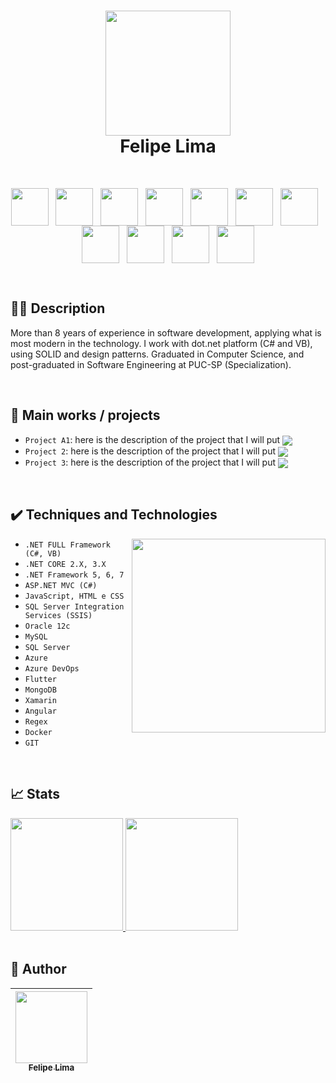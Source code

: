 <h1 align="center">  <img src="https://user-images.githubusercontent.com/20684484/212375608-804dbd0c-9acf-4aa0-847f-a717c6cbf0a5.png" width="200" align="center">
<br>Felipe Lima
</h1>

<br>

<p align="center"> 
  <link rel="stylesheet" href="https://cdn.jsdelivr.net/gh/devicons/devicon@v2.14.0/devicon.min.css">

<img width="60" align="center" src="https://cdn.jsdelivr.net/gh/devicons/devicon/icons/csharp/csharp-original.svg">
&nbsp;&nbsp;<img width="60" align="center" src="https://cdn.jsdelivr.net/gh/devicons/devicon/icons/dotnetcore/dotnetcore-original.svg">
&nbsp;&nbsp;<img width="60" align="center" src="https://cdn.jsdelivr.net/gh/devicons/devicon/icons/angularjs/angularjs-plain.svg">
&nbsp;&nbsp;<img width="60" align="center" src="https://cdn.jsdelivr.net/gh/devicons/devicon/icons/git/git-original.svg">
&nbsp;&nbsp;<img width="60" align="center" src="https://cdn.jsdelivr.net/gh/devicons/devicon/icons/visualstudio/visualstudio-plain.svg">
&nbsp;&nbsp;<img width="60" align="center" src="https://cdn.jsdelivr.net/gh/devicons/devicon/icons/vscode/vscode-original.svg">
&nbsp;&nbsp;<img width="60" align="center" src="https://cdn.jsdelivr.net/gh/devicons/devicon/icons/docker/docker-original-wordmark.svg">
&nbsp;&nbsp;<img width="60" align="center" src="https://cdn.jsdelivr.net/gh/devicons/devicon/icons/azure/azure-original.svg">
&nbsp;&nbsp;<img width="60" align="center" src="https://cdn.jsdelivr.net/gh/devicons/devicon/icons/typescript/typescript-plain.svg">
&nbsp;&nbsp;<img width="60" align="center" src="https://cdn.jsdelivr.net/gh/devicons/devicon/icons/mongodb/mongodb-original.svg">
&nbsp;&nbsp;<img width="60" align="center" src="https://cdn.jsdelivr.net/gh/devicons/devicon/icons/microsoftsqlserver/microsoftsqlserver-plain.svg">
  

</p>
<br>

## 👨‍💻 Description

More than 8 years of experience in software development, applying what is most modern in the technology. I work with dot.net platform (C# and VB), using SOLID and design patterns. Graduated in Computer Science, and post-graduated in Software Engineering at PUC-SP (Specialization).

<br>

## 💼 Main works / projects

- `Project A1`: here is the description of the project that I will put <img src="https://img.shields.io/badge/STATUS-COMPLETE-blue" align="center" >
- `Project 2`: here is the description of the project that I will put <img src="https://img.shields.io/badge/STATUS-WORKING-green" align="center" >
- `Project 3`: here is the description of the project that I will put <img src="https://img.shields.io/badge/STATUS-STOPED-red" align="center" >

<br>


## ✔️ Techniques and Technologies

<img width="310"  align="right" src="https://user-images.githubusercontent.com/20684484/212372993-1548503f-2306-4e29-990f-2b8a31e33bc8.png">



- ``.NET FULL Framework (C#, VB)``
- ``.NET CORE 2.X, 3.X``
- ``.NET Framework 5, 6, 7``
- ``ASP.NET MVC (C#)``
- ``JavaScript, HTML e CSS``
- ``SQL Server Integration Services (SSIS)``
- ``Oracle 12c``
- ``MySQL``
- ``SQL Server``
- ``Azure``
- ``Azure DevOps``
- ``Flutter``
- ``MongoDB``
- ``Xamarin``
- ``Angular``
- ``Regex``
- ``Docker``
- ``GIT``



<!---
felip3fl/felip3fl is a ✨ special ✨ repository because its `README.md` (this file) appears on your GitHub profile.
You can click the Preview link to take a look at your changes.
--->

<br>

## 📈 Stats

<a href="https://github.com/felip3fl">
  <img height="180em" src="https://github-readme-stats-eight-theta.vercel.app/api?username=felip3fl&show_icons=true&include_all_commits=true&count_private=true"/>
  <img height="180em" src="https://github-readme-stats-eight-theta.vercel.app/api/top-langs/?username=felip3fl&layout=compact&langs_count=8"/>
</a>

<br>
<br>

## 📒 Author

| [<img src="https://user-images.githubusercontent.com/20684484/212379017-e56ad9f2-6351-447d-afc1-1f5286ae7191.jpg" width=115><br><sub>Felipe Lima</sub>](https://github.com/felip3fl) | 
| :---: 



<br>
